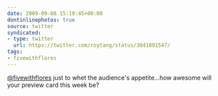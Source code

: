 ```yaml
---
date: 2009-09-08 15:19:45+00:00
dontinlinephotos: true
source: twitter
syndicated:
- type: twitter
  url: https://twitter.com/roytang/status/3841891547/
tags:
- fivewithflores
---
```


[@fivewithflores](https://twitter.com/fivewithflores/) just to whet the audience's appetite...how awesome will your preview card this week be?
